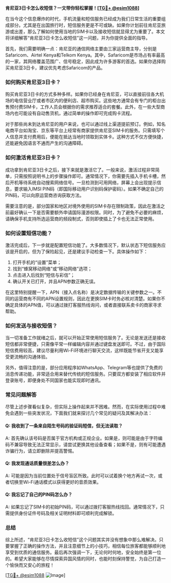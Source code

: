 **肯尼亚3日卡怎么收短信？一文带你轻松掌握！[[TG💪+ @esim1088](https://t.me/s/esim1088)]**

在当今这个信息爆炸的时代，手机流量和短信服务已经成为我们日常生活的重要组成部分。尤其是在出国旅行时，短信服务更是不可或缺。如果你计划前往肯尼亚旅游或出差，那么了解如何使用当地的SIM卡以及接收短信就显得尤为重要了。本文将详细解答“肯尼亚3日卡怎么收短信”这一问题，并为你提供全面的指导。

首先，我们需要明确一点：肯尼亚的通信网络主要由三家运营商主导，分别是Safaricom、Airtel Kenya和Telkom Kenya。其中，Safaricom是市场占有率最高的一家，其网络覆盖范围广、信号稳定，因此成为许多游客的首选。如果你选择购买肯尼亚3日卡，建议优先考虑Safaricom的产品。

### 如何购买肯尼亚3日卡？

购买肯尼亚3日卡的方式多种多样。如果你已经身在肯尼亚，可以直接前往各大机场的电信营业厅或者市区内的便利店、超市购买。这些地方通常会有专门的柜台出售预付费SIM卡，工作人员会根据你的需求推荐适合的套餐。此外，在一些大型商场内也可能设有自动售货机，通过简单的操作即可完成购卡流程。

对于那些尚未到达肯尼亚的用户来说，也可以通过线上渠道提前预订。例如，知名电商平台如淘宝、京东等平台上经常有商家提供肯尼亚SIM卡的服务。只需填写个人信息并支付费用后，便能在抵达当地时领取到实体卡。这种方式不仅方便快捷，还能避免因语言不通而产生的沟通障碍。

### 如何激活肯尼亚3日卡？

成功拿到肯尼亚3日卡之后，接下来就是激活它了。一般来说，激活过程非常简单，只需按照说明书上的步骤操作即可。通常情况下，你需要先插入手机卡槽，然后开机等待系统自动搜索网络信号。一旦检测到可用网络，屏幕上会出现提示信息，要求输入IMSI PIN码（即国际移动用户识别码保护密码）。如果不确定自己的PIN码，可以向原运营商咨询获取方法。

需要注意的是，部分国家和地区对境外使用的SIM卡存在限制政策，因此在激活之前最好确认一下是否需要额外申请国际漫游权限。同时，为了避免不必要的麻烦，请确保手机支持所选运营商的频段制式，否则即使插上了卡也无法正常使用。

### 如何设置短信功能？

激活完成后，下一步就是配置短信功能了。大多数情况下，默认状态下短信服务应该是开启的，但为了保险起见，还是建议手动检查一下。具体操作如下：

1. 打开手机的“设置”菜单；
2. 找到“蜂窝移动网络”或“移动网络”选项；
3. 点击进入后找到“短信与彩信”；
4. 确认开关已打开，并且APN参数正确无误。

在这里特别提醒一下，APN（接入点名称）是决定数据传输的关键参数之一。不同的运营商有不同的APN设置规则，因此在更换SIM卡时务必核对清楚。如果你不确定具体的APN值，可以通过拨打客服热线询问，或者直接联系卖卡的商家寻求帮助。

### 如何发送与接收短信？

当一切准备工作就绪之后，就可以开始正常使用短信服务了。无论是发送还是接收短信都非常便捷，只需像平常一样编辑内容并通过键盘发送即可。不过，由于国际短信费用较高，建议尽量利用Wi-Fi环境进行聊天交流，这样既能节省开支又能享受更流畅的沟通体验。

另外，值得注意的是，部分应用程序如WhatsApp、Telegram等也提供了免费的消息传递功能，非常适合用来替代传统的短信服务。只要双方都安装了相应软件并登录账号，即便身处不同国家也能实现即时通讯。

### 常见问题解答

尽管上述步骤看似复杂，但实际上操作起来并不困难。然而，在实际使用过程中难免会遇到一些突发状况，下面我们就来探讨几个常见的疑问及其解决办法：

#### Q: 我收到了一条来自陌生号码的验证码短信，但无法读取？
A: 首先确认该号码是否属于官方机构或正规企业。如果是，则可能是由于字符编码不兼容导致无法正常显示，请尝试更换其他设备查看；如果不是，则有可能遭遇诈骗行为，请立即删除并提高警惕。

#### Q: 我发现通话质量很差怎么办？
A: 可能是因为当前位置处于信号盲区所致。此时可以试着换个地方再试一次，或者切换至Wi-Fi通话模式以获得更好的音质效果。

#### Q: 我忘记了自己的PIN码怎么办？
A: 如果忘记了SIM卡的初始PIN码，可以通过拨打客服热线找回。通常情况下，只需提供身份证件号码及相关证明材料即可顺利完成解锁。

### 总结

综上所述，“肯尼亚3日卡怎么收短信”这个问题其实并没有想象中那么难解决。只要掌握了正确的操作方法，并且注意细节上的小技巧，相信每位旅客都能够顺利地享受到优质的通信服务。最后再次强调一下，无论何时何地，安全始终是第一位的。希望大家能够在尽情探索异国风情的同时，也能时刻保持警觉，为自己打造一个愉快而又安心的旅程！

[[TG💪+ @esim1088](https://t.me/s/esim1088) ![Image](https://i.postimg.cc/4NQfJmqS/Snipaste-2025-05-13-00-14-12.png)]